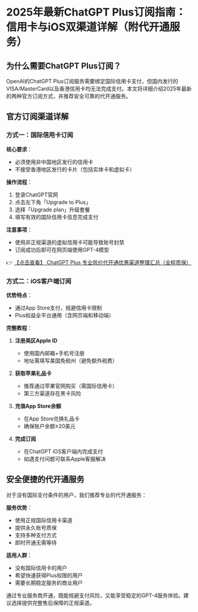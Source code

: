 # 2025年最新ChatGPT Plus订阅指南：信用卡与iOS双渠道详解（附代开通服务）

## 为什么需要ChatGPT Plus订阅？

OpenAI的ChatGPT Plus订阅服务需要绑定国际信用卡支付，但国内发行的VISA/MasterCard以及香港信用卡均无法完成支付。本文将详细介绍2025年最新的两种官方订阅方式，并推荐安全可靠的代开通服务。

## 官方订阅渠道详解

### 方式一：国际信用卡订阅

**核心要求**：
- 必须使用非中国地区发行的信用卡
- 不接受香港地区发行的卡片（包括实体卡和虚拟卡）

**操作流程**：
1. 登录ChatGPT官网
2. 点击左下角「Upgrade to Plus」
3. 选择「Upgrade plan」升级套餐
4. 填写有效的国际信用卡信息完成支付

**注意事项**：
- 使用非正规渠道的虚拟信用卡可能导致账号封禁
- 订阅成功后即可在网页端使用GPT-4模型

👉 [【点击查看】 ChatGPT Plus 专业低价代开通优惠渠道整理汇总（全程质保）](https://bit.ly/DaiKai)

### 方式二：iOS客户端订阅

**优势特点**：
- 通过App Store支付，规避信用卡限制
- Plus权益全平台通用（含网页端和移动端）

**完整教程**：

1. **注册美区Apple ID**
   - 使用国内邮箱+手机号注册
   - 地址需填写美国免税州（避免额外税费）

2. **获取苹果礼品卡**
   - 推荐通过苹果官网购买（需国际信用卡）
   - 第三方渠道存在黑卡风险

3. **充值App Store余额**
   - 在App Store兑换礼品卡
   - 确保账户余额≥20美元

4. **完成订阅**
   - 在ChatGPT iOS客户端内完成支付
   - 如遇支付问题可联系Apple客服解决

## 安全便捷的代开通服务

对于没有国际支付条件的用户，我们推荐专业的代开通服务：

**服务优势**：
- 使用正规国际信用卡渠道
- 提供永久账号质保
- 支持多种支付方式
- 即时开通无需等待

**适用人群**：
- 没有国际信用卡的用户
- 希望快速获得Plus权限的用户
- 需要长期稳定服务的商业用户

通过专业服务商开通，既能规避支付风险，又能享受稳定的GPT-4服务体验。建议选择提供完整售后保障的正规渠道。